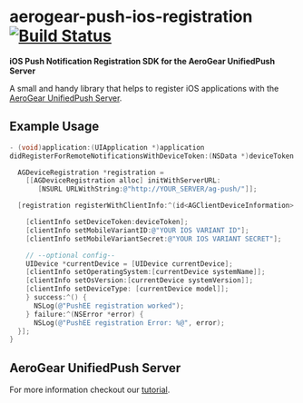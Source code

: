 # aerogear-push-ios-registration [![Build Status](https://travis-ci.org/aerogear/aerogear-push-ios-registration.png)](https://travis-ci.org/aerogear/aerogear-push-ios-registration)

**iOS Push Notification Registration SDK for the AeroGear UnifiedPush Server**

A small and handy library that helps to register iOS applications with the [AeroGear UnifiedPush Server](https://github.com/aerogear/aerogear-unified-push-server).


## Example Usage
```objective-c
- (void)application:(UIApplication *)application
didRegisterForRemoteNotificationsWithDeviceToken:(NSData *)deviceToken {

  AGDeviceRegistration *registration = 
    [[AGDeviceRegistration alloc] initWithServerURL:
	   [NSURL URLWithString:@"http://YOUR_SERVER/ag-push/"]];

  [registration registerWithClientInfo:^(id<AGClientDeviceInformation> clientInfo) {

    [clientInfo setDeviceToken:deviceToken];
    [clientInfo setMobileVariantID:@"YOUR IOS VARIANT ID"];
	[clientInfo setMobileVariantSecret:@"YOUR IOS VARIANT SECRET"];

    // --optional config--
    UIDevice *currentDevice = [UIDevice currentDevice];
    [clientInfo setOperatingSystem:[currentDevice systemName]];
    [clientInfo setOsVersion:[currentDevice systemVersion]];
    [clientInfo setDeviceType: [currentDevice model]];
	} success:^() {
      NSLog(@"PushEE registration worked");
	} failure:^(NSError *error) {
      NSLog(@"PushEE registration Error: %@", error);
  }];
}
```

## AeroGear UnifiedPush Server

For more information checkout our [tutorial](http://aerogear.org/docs/guides/aerogear-push-ios/).
